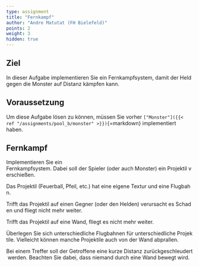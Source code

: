 ```yaml
---
type: assignment
title: "Fernkampf"
author: "Andre Matutat (FH Bielefeld)"
points: 2
weight: 3
hidden: true
---
```



## Ziel

In dieser Aufgabe implementieren Sie ein Fernkampfsystem, damit der Held gegen die Monster auf Distanz kämpfen kann.

## Voraussetzung

Um diese Aufgabe lösen zu können, müssen Sie vorher `["Monster"]({{< ref "/assignments/pool_b/monster" >}})`{=markdown} implementiert haben.

## Fernkampf

Implementieren Sie ein Fernkampfsystem. Dabei soll der Spieler (oder auch Monster) ein Projektil verschießen. 

Das Projektil (Feuerball, Pfeil, etc.) hat eine eigene Textur und eine Flugbahn.

Trifft das Projektil auf einen Gegner (oder den Helden) verursacht es Schaden und fliegt nicht mehr weiter.

Trifft das Projektil auf eine Wand, fliegt es nicht mehr weiter. 

Überlegen Sie sich unterschiedliche Flugbahnen für unterschiedliche Projektile. Vielleicht können manche Projektile auch von der Wand abprallen. 

Bei einem Treffer soll der Getroffene eine kurze Distanz zurückgeschleudert werden. Beachten Sie dabei, dass niemand durch eine Wand bewegt wird.
